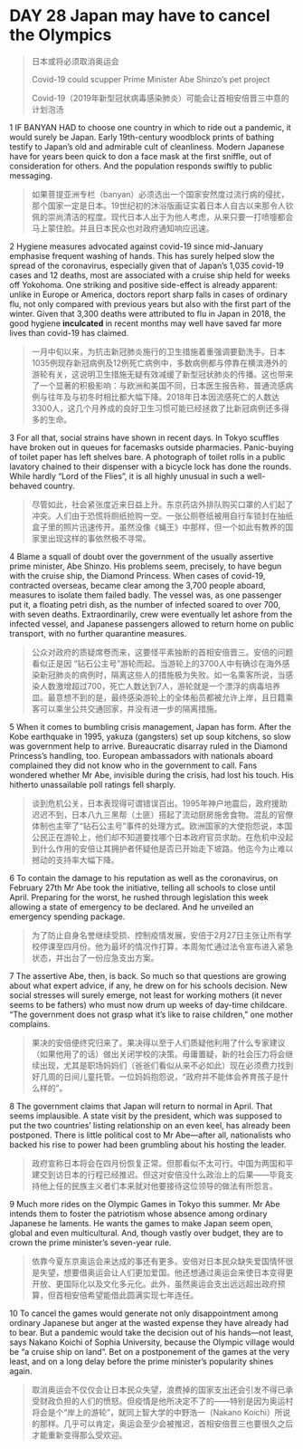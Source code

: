 # DAY 28 Japan may have to cancel the Olympics
> 日本或将必须取消奥运会
 > 
> Covid-19 could scupper Prime Minister Abe Shinzo’s pet project
 > 
> Covid-19（2019年新型冠状病毒感染肺炎）可能会让首相安倍晋三中意的计划泡汤
 > 

1 IF BANYAN HAD to choose one country in which to ride out a pandemic, it would surely be Japan. Early 19th-century woodblock prints of bathing testify to Japan’s old and admirable cult of cleanliness. Modern Japanese have for years been quick to don a face mask at the first sniffle, out of consideration for others. And the population responds swiftly to public messaging.

> 如果菩提亚洲专栏（banyan）必须选出一个国家安然度过流行病的侵扰，那个国家一定是日本。19世纪初的沐浴版画证实着日本人自古以来那令人钦佩的崇尚清洁的程度。现代日本人出于为他人考虑，从来只要一打喷嚏都会马上蒙住脸。并且日本民众也对政府通知响应迅速。
>

2 Hygiene measures advocated against covid-19 since mid-January emphasise frequent washing of hands. This has surely helped slow the spread of the coronavirus, especially given that of Japan’s 1,035 covid-19 cases and 12 deaths, most are associated with a cruise ship held for weeks off Yokohoma. One striking and positive side-effect is already apparent: unlike in Europe or America, doctors report sharp falls in cases of ordinary flu, not only compared with previous years but also with the first part of the winter. Given that 3,300 deaths were attributed to flu in Japan in 2018, the good hygiene **inculcated** in recent months may well have saved far more lives than covid-19 has claimed.

> 一月中旬以来，为抗击新冠肺炎施行的卫生措施着重强调要勤洗手。日本1035例现存新冠病例及12例死亡病例中，多数病例都与停靠在横滨港外的游轮有关，这说明卫生措施无疑有效减缓了新型冠状肺炎的传播。这也带来了一个显著的积极影响：与欧洲和美国不同，日本医生报告称，普通流感病例与往年及与初冬时相比都大幅下降。2018年日本因流感死亡的人数达3300人，这几个月养成的良好卫生习惯可能已经拯救了比新冠病例还多得多的生命。
>

3 For all that, social strains have shown in recent days. In Tokyo scuffles have broken out in queues for facemasks outside pharmacies. Panic-buying of toilet paper has left shelves bare. A photograph of toilet rolls in a public lavatory chained to their dispenser with a bicycle lock has done the rounds. While hardly “Lord of the Flies”, it is all highly unusual in such a well-behaved country.

> 尽管如此，社会紧张度近来日益上升。东京药店外排队购买口罩的人们起了冲突。人们由于恐慌将厕纸抢购一空。一张公厕卷纸被用自行车锁封在抽纸盒子里的照片迅速传开。虽然没像《蝇王》中那样，但一个如此有教养的国家里出现这样的事依然极不寻常。
>

4 Blame a squall of doubt over the government of the usually assertive prime minister, Abe Shinzo. His problems seem, precisely, to have begun with the cruise ship, the Diamond Princess. When cases of covid-19, contracted overseas, became clear among the 3,700 people aboard, measures to isolate them failed badly. The vessel was, as one passenger put it, a floating petri dish, as the number of infected soared to over 700, with seven deaths. Extraordinarily, crew were eventually let ashore from the infected vessel, and Japanese passengers allowed to return home on public transport, with no further quarantine measures.

> 公众对政府的质疑席卷而来，这要怪平素独断的首相安倍晋三。安倍的问题看似正是因 “钻石公主号”游轮而起。当游轮上的3700人中有确诊在海外感染新冠肺炎的病例时，隔离这些人的措施极为失败。如一名乘客所说，当感染人数激增超过700，死亡人数达到7人，游轮就是一个漂浮的病毒培养皿。最意想不到的是，最终感染游轮上的全体船员都被允许上岸，且日籍乘客可以乘坐公共交通回家，并没有进一步的隔离措施。
>

5 When it comes to bumbling crisis management, Japan has form. After the Kobe earthquake in 1995, yakuza (gangsters) set up soup kitchens, so slow was government help to arrive. Bureaucratic disarray ruled in the Diamond Princess’s handling, too. European ambassadors with nationals aboard complained they did not know who in the government to call. Fans wondered whether Mr Abe, invisible during the crisis, had lost his touch. His hitherto unassailable poll ratings fell sharply.

> 谈到危机公关，日本表现得可谓错误百出。1995年神户地震后，政府援助迟迟不到，日本八九三黑帮（土匪）搭起了流动厨房施舍食物。混乱的官僚体制也主宰了“钻石公主号”事件的处理方式。欧洲国家的大使抱怨说，本国公民正在游轮上，他们却不知道要找哪个日本政府官员求助。在危机中没起到什么作用的安倍让其拥护者怀疑他是否已开始走下坡路。他迄今为止难以撼动的支持率大幅下降。
>

6 To contain the damage to his reputation as well as the coronavirus, on February 27th Mr Abe took the initiative, telling all schools to close until April. Preparing for the worst, he rushed through legislation this week allowing a state of emergency to be declared. And he unveiled an emergency spending package.

> 为了防止自身名誉继续受损、控制疫情发展，安倍于2月27日主张让所有学校停课至四月份。他为最坏的情况作打算，本周匆忙通过法令宣布进入紧急状态，并出台了一份应急支出方案。
>

7 The assertive Abe, then, is back. So much so that questions are growing about what expert advice, if any, he drew on for his schools decision. New social stresses will surely emerge, not least for working mothers (it never seems to be fathers) who must now drum up weeks of day-time childcare. “The government does not grasp what it’s like to raise children,” one mother complains.

> 果决的安倍便终究归来了。果决得以至于人们质疑他利用了什么专家建议（如果他用了的话）做出关闭学校的决策。毋庸置疑，新的社会压力将会继续出现，尤其是职场妈妈们（爸爸们看似从来不必如此）现在必须费力找到好几周的日间儿童托管。一位妈妈抱怨说，“政府并不能体会养育孩子是什么样的”。
>

8 The government claims that Japan will return to normal in April. That seems implausible. A state visit by the president, which was supposed to put the two countries’ listing relationship on an even keel, has already been postponed. There is little political cost to Mr Abe—after all, nationalists who backed his rise to power had been grumbling about his hosting the leader.

> 政府宣称日本将会在四月份恢复正常。但那看似不太可行。中国为两国和平建交到访日本的行程已经推迟。但这对安倍没什么政治上的后果——毕竟支持他上任的民族主义者们本来就对他要接待这位领导的做法有所怨言。
>

9 Much more rides on the Olympic Games in Tokyo this summer. Mr Abe intends them to foster the patriotism whose absence among ordinary Japanese he laments. He wants the games to make Japan seem open, global and even multicultural. And, though vastly over budget, they are to crown the prime minister’s seven-year rule.

> 依靠今夏东京奥运会来达成的事还有更多。安倍对日本民众缺失爱国情怀很是失望，想要借奥运会让人们更加爱国。他还想通过奥运会来使日本变得更开放、更国际化以及文化多元化。此外，虽然奥运会支出远远超出政府预算，但首相安倍希望能借此圆满实现七年连任。
>

10 To cancel the games would generate not only disappointment among ordinary Japanese but anger at the wasted expense they have already had to bear. But a pandemic would take the decision out of his hands—not least, says Nakano Koichi of Sophia University, because the Olympic village would be “a cruise ship on land”. Bet on a postponement of the games at the very least, and on a long delay before the prime minister’s popularity shines again.

> 取消奥运会不仅仅会让日本民众失望，浪费掉的国家支出还会引发不得已承受财政负担的人们的愤怒。但疫情是他所决定不了的——特别是因为奥运村将会是个“岸上的游轮”，就同上智大学的中野浩一（Nakano Koichi）所说的那样。几乎可以肯定，奥运会至少会被推迟，首相安倍晋三也要很久之后才能重新变得那么受欢迎。
>

